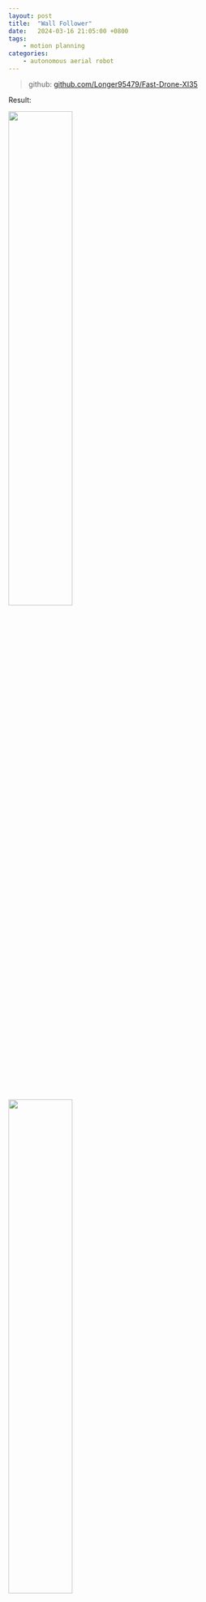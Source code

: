 ```yaml
---
layout: post
title:  "Wall Follower"
date:   2024-03-16 21:05:00 +0800
tags: 
    - motion planning
categories:
    - autonomous aerial robot
---
```


> github: [github.com/Longer95479/Fast-Drone-XI35](https://github.com/Longer95479/Fast-Drone-XI35)

Result:

<img src="assets/2024-02-26-wall-follower/跟墙飞行成功2长距离6点-2025-01-17-00-16-39_output.gif" width = 50% height = 50% div align=left />
<img src="assets/2024-02-26-wall-follower/走廊跟墙第三视角3.gif" width = 50% height = 50% div align=center />

How to make a drone follow a wall while flying?

Pesudocode of finding next waypoint to follow the wall is shown as the flollwing.

<pre class="pseudocode">
\begin{algorithm}
\caption{Find\_next\_waypoint\_for\_wall\_following}
\begin{algorithmic}

\REQUIRE pts\_end $^{body}$ are initialzed
\ENSURE some postconditions
\INPUT pts\_end $^{body}$, $\vec{p} \in$ pts\_end $^{world}$, $T_{body}^w$
\OUTPUT next\_way\_point
\FUNCTION{Find-next-waypoint-for-wall-following}{pts\_end $^{body}$}
    \IF{has\_reached\_waypoint}
    \FOR{$\mathbf{each}$ pt\_end$^{body}$ $\in$ pts\_end$^{body}$}
        \STATE pt\_end = $R_{body}^w \cdot$ pt\_end$^{body}$ $ + t_{body}^w$
        \STATE raycaster.\CALL {Set-input}{body\_position/resolution, pt\_end/resolution}
        \WHILE {raycaster. \CALL {step}{ray\_pt}}
            \IF {\CALL {is-known-occupied}{ray\_pt}}
                \STATE Occupied\_pts.\CALL{push-back}{ray\_pt}
            \ENDIF
        \ENDWHILE
    \ENDFOR
    \IF {Occupied\_pts.\CALL {Size}{} > certain\_threshold}
        \COMMENT{Wall existing}
        \STATE $\vec{p}, \vec{v}$ = \CALL{Plane-Fitting}{Occupied\_pts}
        \STATE next\_way\_point = $\vec{p} +$ \CALL {Sign}{(body\_position - $\vec{p}$) $\cdot \vec{v}$} $\cdot d_w  \frac{\vec{v}}{||\vec{v}||}$
        \IF{\CALL {is-known-occupied}{next\_way\_point}}
        \STATE next\_way\_point = \CALL {Ray-casting}{body\_position, next\_way\_point}
        \STATE next\_way\_point = body\_position + k $\cdot$ (next\_way\_point - body\_position)
        \COMMENT {0 < k < 1}
        \ENDIF
    \ELSE
        \COMMENT {Wall absent}
        \STATE next\_way\_point = \CALL{Move-right-forward}{$T_{body}^w$}
    \ENDIF
    \STATE Occupied\_pts.\CALL{clean}{}
    \RETURN next\_way\_point
    \ENDIF
\ENDFUNCTION

\end{algorithmic}
\end{algorithm}
</pre>

<pre class="pseudocode">
\begin{algorithm}
\caption{Ray-casting}
\begin{algorithmic}

\FUNCTION{Ray-casting}{pt\_start, pt\_end}
\STATE to do
\ENDFUNCTION

\end{algorithmic}
\end{algorithm}
</pre>

<pre class="pseudocode">
\begin{algorithm}
\caption{Plane-Fitting}
\begin{algorithmic}

\FUNCTION{Plane-Fitting}{pts}
\STATE to do
\ENDFUNCTION

\end{algorithmic}
\end{algorithm}
</pre>


## FOV points initialization

<pre class="pseudocode">
\begin{algorithm}
\caption{pts\_end\_body\_initialization}
\begin{algorithmic}

\FUNCTION {Pts-end-body-initialization}{f,deltaY,deltaZ,X}

width_idx = (int)std::ceil(f_/X_ * deltaY_)

\ENDFUNCTION

\end{algorithmic}
\end{algorithm}
</pre>

In VINS-Fusion, in order to simplify the notation, author denotes the IMU as body\'s center (if the IMU isn\'t used, left camera is denoted as body\'s center).

NED (North-East-Down) convenstion is used as that of body frame in PX4, but NWU (North-West-Up) is denoted as body frame in VINS-Fusion and fast-drone-250.

In ego-planner (or fast-drone-250), planner node subscribes `entrinsic` topic and `depthOdom` synchronizer in order to compute the `cam_r` and `cam_pos` using entrinsic and odom (body frame) translation.


## Modification in fast-drone source code

`Wall follower` class should be added in `EGOPlannerManager` class, rather than creating a new nodes, as `GridMap::Ptr grid_map_` can only be observable in `EGOPlannerManager` class to be reused.

### Three steps need to be done while adding a new package in the catkin workspace to develop a project

1. create a new package, including writing `package.xml, Cmakelists.txt, *.cpp, *.h` files.
2.  Modify .cpp .h of the package which depend on the new one.
    - add `#include` into `.h` of the package using the new one
    - add initialization function of new package into `.cpp` of the package using the new one
3. Modify `package.xml Cmakelists.txt` of the package using the new one

More details is shown as follow.

### wall_follower.h and wall_follower.h under wall_follower dir

wall_follower.cpp: 

- Move `ptsEndFovGeneration()` from class `WallFollower` to `WallFollower::PtsEndFov`, and modify corsponding varias name (e.g. `X_` to `X = pts_end_fov_ptr->X_;`)
- add some param print
- Move `pts_end_fov_pub_` from constructor of `WallFollower` to that of `WallFollower::PtsEndFov`
- **fix a bug** in the function `publicPtsEndFov()`
    ```c++
        void WallFollower::PtsEndFov::publicPtsEndFov()
    ... {
    327      for (auto& pt_end_world: pts_end_world) {
    328          pt.x = pt_end_world(0);
    329          pt.y = pt_end_world(1);
    330          pt.z = pt_end_world(2);
    331 +        cloud.push_back(pt);
    332      }
    ... }

    ```
- **fix the logic** of projecting `pts_end_body_` to `pts_end_world_` by varify odom before using it.
    ```c++
    199 +    if (grid_map_ptr_->md_.has_odom_) {
    ...
    214 +        for (auto& pt_end: pts_end) {
    215 +            pt_end = camera_r_m * pt_end + camera_pos;
    216 +        }
    ...
    221 +        pts_end_fov_ptr_->pts_end_world_ = pts_end;
    222 +    }
    ```
- add `odom_sub_`

wall_follower.h: 




### grid_map.h and grid_map.cpp under plan_env fir

All modification in this file is to make `camera_pos_` and `camera_r_m_` update and observable for projecting `pts_end_body_` to `pts_end_world_` in `wall_follwer.cpp`

grid_map.h: 

- make `mp_` and `md_` public
    ```c++
    9 -private:
    10    MappingParameters mp_;
    11   MappingData md_;
    12  
    13 +  private:
    14 +
    ```

grid_map.cpp: 

- ~~add oritation update in `void GridMap::odomCallback(const nav_msgs::OdometryConstPtr &odom)`~~ The reason why this change was reversed is that extrinsic of exp and sim are different. subscribing `grid_map/odom` in wall_follower.cpp directly instead of using `grid_map_ptr_->md.camera_pos_` and `grid_map_ptr_->md.camera_r_m_`
    ```c++
    22 @@ -735,6 +735,11 @@ void GridMap::odomCallback(const nav_msgs::OdometryConstPtr &odom)
    {
    23    md_.camera_pos_(1) = odom->pose.pose.position.y;
    24    md_.camera_pos_(2) = odom->pose.pose.position.z;
    25  
    26 +  md_.camera_r_m_ = Eigen::Quaterniond(odom->pose.pose.orientation.w,
    27 +                                       odom->pose.pose.orientation.x,
    28 +                                       odom->pose.pose.orientation.y,
    29 +                                       odom->pose.pose.orientation.z).toRotationMatrix();
    30 +
    31    md_.has_odom_ = true;
    32  }
    ```

### ego_replan_fsm.h and ego_replan_fsm.cpp under plan_manage dir

### package.xml and CmakeLists.txt under plan_manage dir


## Reference

- [Project 2: Robot Wall Following by Reinforcement Learning](https://hcr.cs.umass.edu/courses/compsci603/projects/Compsci_603_Project2_WF.pdf)
- [Chapter 9. Motion Planning in Simple Geometric Spaces](http://motion.cs.illinois.edu/RoboticSystems/GeometricMotionPlanning.html)


---

## Debug log

### Invalid use of non-static data member

Nested classes are not connected to any instance of the outer class.

My case:

```c++
class WallFollower {
    struct PtsEndFov {
        ...
        void publicPtsEndFov();
    }

    GridMap::Ptr grid_map_ptr_;
}
```

`grid_map_ptr_` is used in `void publicPtsEndFov();` leading to error "Invalid use of non-static data member".

[stackoverflow: invalid use of non-static data member](https://stackoverflow.com/questions/9590265/invalid-use-of-non-static-data-member)

### No matching function for call to ‘ros::NodeHandle::param’

```c++
nh.param("wall_follower/f", f_, 100);
```
It fails on builds with the following error:
```bash
error: No matching function for call to ‘ros::NodeHandle::param’
```

`f_` is `double` type and `100` is `int` type. They are not matching.
The correction is shown as below:

```c++
nh.param("wall_follower/f", f_, 100.0);
```

### Why catkin_make make nothing change after I edited the source code

Answer in [ROS Answers](https://answers.ros.org/question/331239/why-does-not-catkin_make-work/): 
> I understand it as both your src folder contains files with the same names and same CMakeList but only some lines of code differs between the two. That being said when you run catkin_make after swapping your folders catkin doesn't notice any change in your files (I don't really know how, probably CMake related, but if someone can enlighten me on this part) so if nothing has changed catkin won't rebuild everything as usual.
>
>To avoid that you have two options :
> - Delete the build and devel folder each time you change the src folder
> - Change a little thing in a file so that catkin notice a change and rebuild the package

My problem has been solved following "Delete the build and devel folder each time you change the src folder".



### `WallFollower::~WallFollower()' is defined multiple times

I wrote deconstruct function outside the class in .h file, 
which should be enclosed by class that it belong to.

### static member function

class members should not be used in static member function, as there is no instance while using a static member function.

### std::vector can't be access the element whose index out of range

if there are not elements pushed back (i.e. vector is clear), any elements can't be accessed using index.


### If no occupied points, it shouldn't use planeFitting()
 
 ```c++
rand()%occupied_pts.size(); //will be rand()%0, wrong! 
 ```

### Invalid argument passed to canTransform argument source_frame in tf2 frame_ids cannot be empty

### %0 is no define
Just change the order of a variable

### next_waypoint need to be initialized

```c++
void WallFollower::findWayPointCallback(const ros::TimerEvent& /*event*/)
{
    if (have_odom_) {
        if (!is_next_waypoint_initialized_) {
            next_way_point_ = body_pos_;
            is_next_waypoint_initialized_ = true;
        }
        // std::cout << "MY_DEBUG: dist = " << (body_pos_-next_way_point_).norm() << std::endl;
        if ((body_pos_-next_way_point_).norm() < 0.5) {
            findNextWayPoint();
        }
    }
}
```

### fix most forward point in plane
```c++
    /* get the point of most front in the best plane */
    double max_temp = 0;
    for (auto &pt: occupied_pts) {
        double d = plane_fitter_ptr_->solveDistance(pt, last_best_plane);
        if (d < plane_fitter_ptr_->sigma_) {
            // double temp = body_pos_.normalization().transpose() * pt;
            double x_local = (body_r_m_.transpose() * (pt - body_pos_))(0);
            if (x_local > max_temp) {
                max_temp = x_local;
                last_best_plane.p_ = pt;
            }
        }
    }
```

